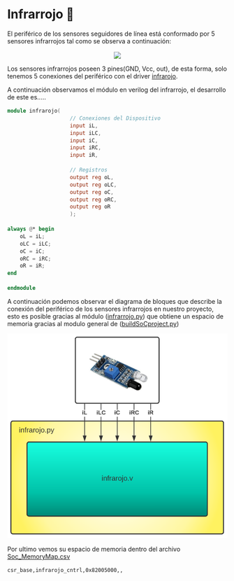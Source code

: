 # Infrarrojo 🚨
El periférico de los sensores seguidores de línea está conformado por 5 sensores infrarrojos tal como se observa a continuación:

<p align="center">
  <img src="/Imagenes/IR.jpeg" align="center">
</p>

Los sensores infrarrojos poseen 3 pines(GND, Vcc, out), de esta forma, solo tenemos 5 conexiones del periférico con el driver [infrarojo](/SoC_project/module/verilog/infrarojo/infrarojo.v).

A continuación observamos el módulo en verilog del infrarrojo, el desarrollo de este es.....

```verilog
module infrarojo(   
                    // Conexiones del Dispositivo
                    input iL,
                    input iLC,
                    input iC,
                    input iRC,
                    input iR,

                    // Registros
                    output reg oL,
                    output reg oLC,
                    output reg oC,
                    output reg oRC,
                    output reg oR
                    );

always @* begin
    oL = iL;
    oLC = iLC;
    oC = iC;
    oRC = iRC;
    oR = iR;
end

endmodule
```
A continuación podemos observar el diagrama de bloques que describe la conexión del periférico de los sensores infrarrojos en nuestro proyecto, esto es posible gracias al módulo ([infrarrojo.py](/SoC_project/module/infrarojo.py)) que obtiene un espacio de memoria gracias al modulo general de ([buildSoCproject.py](/SoC_project/buildSoCproject.py))   

![Screenshot](/images/infrar_mem.png)

Por ultimo vemos su espacio de memoria dentro del archivo [Soc_MemoryMap.csv](/SoC_project/Soc_MemoryMap.csv)

```
csr_base,infrarojo_cntrl,0x82005000,,
```

